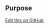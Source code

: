 ## Purpose

[Edit this on GitHub](https://github.com/wellcometrust/wellcomecollection.org/edit/master/common/views/components/CompactCard/README.md)
